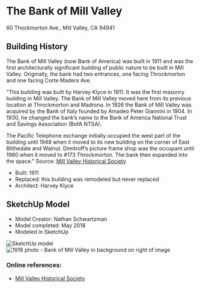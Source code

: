 # The Bank of Mill Valley
60 Thockmorton Ave., Mill Valley, CA 94941

## Building History
The Bank of Mill Valley (now Bank of America) was built in 1911 and was the first architecturally significant building of public nature to be built in Mill Valley.  Originally, the bank had two entrances, one facing Throckmorton and one facing Corte Madera Ave.

"This building was built by Harvey Klyce in 1911. It was the first masonry
building in Mill Valley. The Bank of Mill Valley moved here from its previous
location at Throckmorton and Madrona. In 1926 the Bank of Mill Valley was
acquired by the Bank of Italy founded by Amadeo Peter Giannini in 1904. In
1930, he changed the bank’s name to the Bank of America National Trust and
Savings Association (BofA NTSA).

The Pacific Telephone exchange initially occupied the west part of the building
until 1948 when it moved to its new building on the corner of East Blithedale
and Walnut. Dimitroff’s picture frame shop was the occupant until 1960 when
it moved to #173 Throckmorton. The bank then expanded into the space." Source: [Mill Valley Historical Society](https://www.mvhistory.org/wp-content/uploads/2012/08/plugin-hist-walk-guidebook-2007.pdf)

- Built: 1911
- Replaced: this building was remodeled but never replaced
- Architect: Harvey Klyce

## SketchUp Model
- Model Creator: Nathan Schwartzman
- Model completed: May 2018
- Modeled in SketchUp

![SketchUp model](https://github.com/TimeWalkOrg/building-mill-valley-ca-hub-theatre/blob/master/hub-theatre-1920.jpg)
![1918 photo - Bank of Mill Valley in background on right of image](http://content.cdlib.org/ark:/13030/kt938nd5m6/?docId=kt938nd5m6&layout=printable-details)

### Online references:
- [Mill Valley Historical Society](https://www.mvhistory.org/wp-content/uploads/2012/08/plugin-hist-walk-guidebook-2007.pdf)